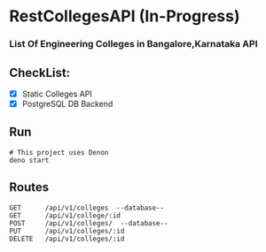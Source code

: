 # RestCollegesAPI (In-Progress)

### List Of Engineering Colleges in Bangalore,Karnataka API

## CheckList:

- [x] Static Colleges API
- [x] PostgreSQL DB Backend

## Run

```
# This project uses Denon
deno start
```

## Routes

```
GET      /api/v1/colleges  --database--
GET      /api/v1/college/:id
POST     /api/v1/colleges/  --database--
PUT      /api/v1/colleges/:id
DELETE   /api/v1/colleges/:id
```
